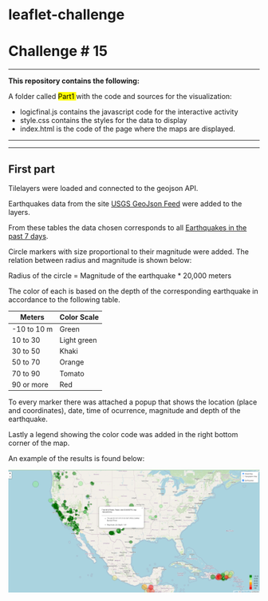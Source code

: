 # leaflet-challenge
# Challenge # 15
---

**This repository contains the following:**

A folder called <mark> Part1 </mark> with the code and sources for the visualization:

- logicfinal.js contains the javascript code for the interactive activity
- style.css contains the styles for the data to display
- index.html is the code of the page where the maps are displayed. 
---
---
## First part

Tilelayers were loaded and connected to the geojson API.

Earthquakes data from the site [USGS GeoJson Feed](https://earthquake.usgs.gov/earthquakes/feed/v1.0/geojson.php) were added to the layers.

From these tables the data chosen corresponds to all [Earthquakes in the past 7 days](https://earthquake.usgs.gov/earthquakes/feed/v1.0/summary/all_week.geojson).

Circle markers with size proportional to their magnitude were added. The relation between radius and magnitude is shown below:

Radius of the circle = Magnitude of the earthquake * 20,000   meters

The color of each is based on the depth of the corresponding earthquake in accordance to the following table.


|Meters | Color Scale|
|---| ---|
|-10 to 10 m | Green|
|10 to 30| Light green|
|30 to 50| Khaki|
|50 to 70| Orange|
|70 to 90 | Tomato|
|90 or more| Red|

To every marker there was attached a popup that shows the location (place and coordinates), date, time of ocurrence, magnitude and depth of the earthquake.

Lastly a legend showing the color code was added in the right bottom corner of the map.

An example of the results is found below:

![Image](./Part1/Images/Complete_screen.png)

